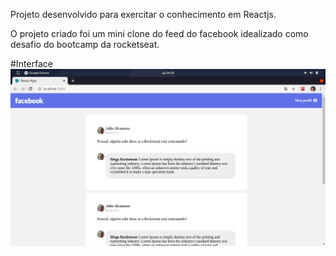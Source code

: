 Projeto desenvolvido para exercitar o conhecimento em Reactjs.

O projeto criado foi um mini clone do feed do facebook idealizado como desafio 
do bootcamp da rocketseat.

#Interface
![facebook](./facebook-feed-clone.png)